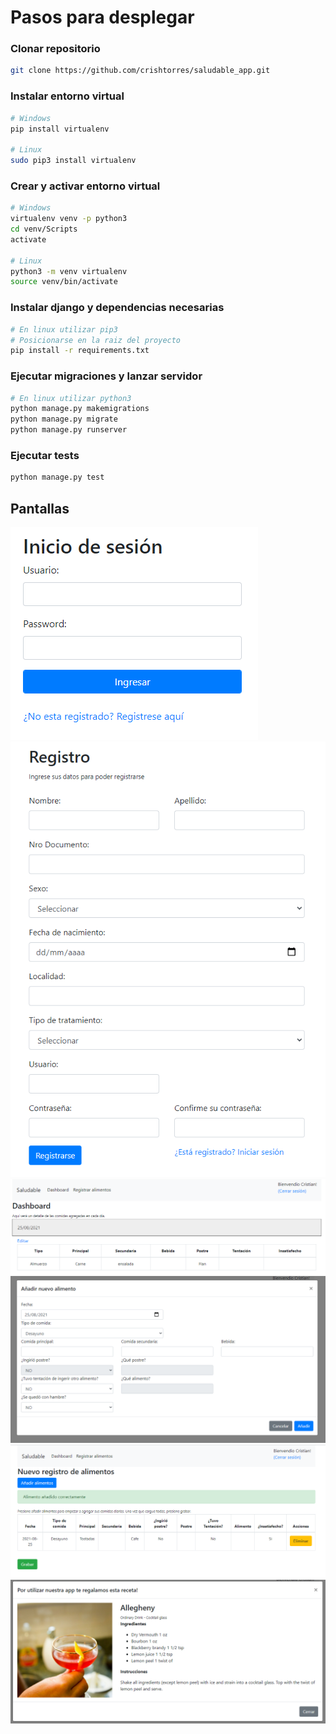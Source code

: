 # Pasos para desplegar

### Clonar repositorio
```bash
git clone https://github.com/crishtorres/saludable_app.git
```

### Instalar entorno virtual
```bash
# Windows
pip install virtualenv

# Linux
sudo pip3 install virtualenv

```

### Crear y activar entorno virtual
```bash
# Windows
virtualenv venv -p python3
cd venv/Scripts
activate

# Linux
python3 -m venv virtualenv
source venv/bin/activate
```

### Instalar django y dependencias necesarias
```bash
# En linux utilizar pip3
# Posicionarse en la raiz del proyecto
pip install -r requirements.txt
```

### Ejecutar migraciones y lanzar servidor
```bash
# En linux utilizar python3
python manage.py makemigrations
python manage.py migrate
python manage.py runserver
```

### Ejecutar tests
```bash
python manage.py test
```

## Pantallas
![login](https://github.com/crishtorres/saludable_app/blob/main/static/images/login.png?raw=true)
![register](https://github.com/crishtorres/saludable_app/blob/main/static/images/register.png?raw=true)
![dashboard](https://github.com/crishtorres/saludable_app/blob/main/static/images/dashboard.png?raw=true)
![add_food](https://github.com/crishtorres/saludable_app/blob/main/static/images/add_food.png?raw=true)
![add_food_2](https://github.com/crishtorres/saludable_app/blob/main/static/images/add_food2.png?raw=true)
![drink](https://github.com/crishtorres/saludable_app/blob/main/static/images/drink.png?raw=true)
